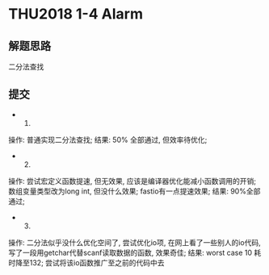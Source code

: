 # THU2018 1-4 Alarm
## 解题思路
二分法查找

## 提交
- 1.
操作: 普通实现二分法查找;
结果: 50% 全部通过, 但效率待优化;

- 2.
操作: 尝试宏定义函数提速, 但无效果, 应该是编译器优化能减小函数调用的开销; 数组变量类型改为long int, 但没什么效果;
     fastio有一点提速效果;
结果: 90%全部通过;

- 3.
操作: 二分法似乎没什么优化空间了, 尝试优化io项, 在网上看了一些别人的io代码, 写了一段用getchar代替scanf读取数据的函数, 效果奇佳;
结果: worst case 10 耗时降至132;  尝试将该io函数推广至之前的代码中去
